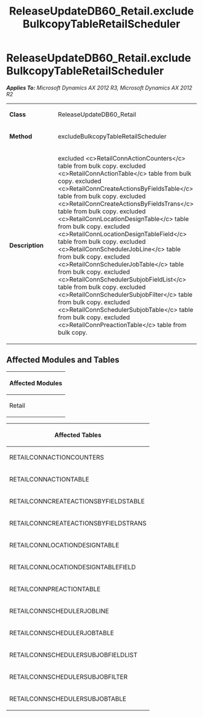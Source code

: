 ﻿---
title: ReleaseUpdateDB60_Retail.excludeBulkcopyTableRetailScheduler
TOCTitle: ReleaseUpdateDB60_Retail.excludeBulkcopyTableRetailScheduler
ms:assetid: 849f15a8-4ef7-ef7d-ccf2-acae8791cf2e
ms:mtpsurl: https://msdn.microsoft.com/en-us/library/JJ686013(v=AX.60)
ms:contentKeyID: 49709464
ms.date: 05/18/2015
mtps_version: v=AX.60
---

# ReleaseUpdateDB60\_Retail.excludeBulkcopyTableRetailScheduler 


_**Applies To:** Microsoft Dynamics AX 2012 R3, Microsoft Dynamics AX 2012 R2_

<table>
<colgroup>
<col style="width: 50%" />
<col style="width: 50%" />
</colgroup>
<tbody>
<tr class="odd">
<td><p><strong>Class</strong></p></td>
<td><p>ReleaseUpdateDB60_Retail</p></td>
</tr>
<tr class="even">
<td><p><strong>Method</strong></p></td>
<td><p>excludeBulkcopyTableRetailScheduler</p></td>
</tr>
<tr class="odd">
<td><p><strong>Description</strong></p></td>
<td><p>excluded &lt;c&gt;RetailConnActionCounters&lt;/c&gt; table from bulk copy. excluded &lt;c&gt;RetailConnActionTable&lt;/c&gt; table from bulk copy. excluded &lt;c&gt;RetailConnCreateActionsByFieldsTable&lt;/c&gt; table from bulk copy. excluded &lt;c&gt;RetailConnCreateActionsByFieldsTrans&lt;/c&gt; table from bulk copy. excluded &lt;c&gt;RetailConnLocationDesignTable&lt;/c&gt; table from bulk copy. excluded &lt;c&gt;RetailConnLocationDesignTableField&lt;/c&gt; table from bulk copy. excluded &lt;c&gt;RetailConnSchedulerJobLine&lt;/c&gt; table from bulk copy. excluded &lt;c&gt;RetailConnSchedulerJobTable&lt;/c&gt; table from bulk copy. excluded &lt;c&gt;RetailConnSchedulerSubjobFieldList&lt;/c&gt; table from bulk copy. excluded &lt;c&gt;RetailConnSchedulerSubjobFilter&lt;/c&gt; table from bulk copy. excluded &lt;c&gt;RetailConnSchedulerSubjobTable&lt;/c&gt; table from bulk copy. excluded &lt;c&gt;RetailConnPreactionTable&lt;/c&gt; table from bulk copy.</p></td>
</tr>
</tbody>
</table>


## Affected Modules and Tables

<table>
<colgroup>
<col style="width: 100%" />
</colgroup>
<thead>
<tr class="header">
<th><p>Affected Modules</p></th>
</tr>
</thead>
<tbody>
<tr class="odd">
<td><p>Retail</p></td>
</tr>
</tbody>
</table>


<table>
<colgroup>
<col style="width: 100%" />
</colgroup>
<thead>
<tr class="header">
<th><p>Affected Tables</p></th>
</tr>
</thead>
<tbody>
<tr class="odd">
<td><p>RETAILCONNACTIONCOUNTERS</p></td>
</tr>
<tr class="even">
<td><p>RETAILCONNACTIONTABLE</p></td>
</tr>
<tr class="odd">
<td><p>RETAILCONNCREATEACTIONSBYFIELDSTABLE</p></td>
</tr>
<tr class="even">
<td><p>RETAILCONNCREATEACTIONSBYFIELDSTRANS</p></td>
</tr>
<tr class="odd">
<td><p>RETAILCONNLOCATIONDESIGNTABLE</p></td>
</tr>
<tr class="even">
<td><p>RETAILCONNLOCATIONDESIGNTABLEFIELD</p></td>
</tr>
<tr class="odd">
<td><p>RETAILCONNPREACTIONTABLE</p></td>
</tr>
<tr class="even">
<td><p>RETAILCONNSCHEDULERJOBLINE</p></td>
</tr>
<tr class="odd">
<td><p>RETAILCONNSCHEDULERJOBTABLE</p></td>
</tr>
<tr class="even">
<td><p>RETAILCONNSCHEDULERSUBJOBFIELDLIST</p></td>
</tr>
<tr class="odd">
<td><p>RETAILCONNSCHEDULERSUBJOBFILTER</p></td>
</tr>
<tr class="even">
<td><p>RETAILCONNSCHEDULERSUBJOBTABLE</p></td>
</tr>
</tbody>
</table>

  


